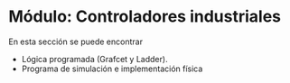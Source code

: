 # Módulo: Controladores industriales

En esta sección se puede encontrar
<ul>
  <li> Lógica programada (Grafcet y Ladder). </li>
  <li> Programa de simulación e implementación física </li>
</ul>
